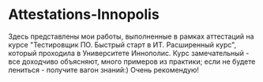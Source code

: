 # Attestations-Innopolis
Здесь представлены мои работы, выполненные в рамках аттестаций на курсе "Тестировщик ПО. Быстрый старт в ИТ. Расширенный курс", который проходила в Университете Иннополис. Курс замечательный - все доходчиво объясняют, много примеров из практики; если не будете лениться - получите вагон знаний:) Очень рекомендую!
